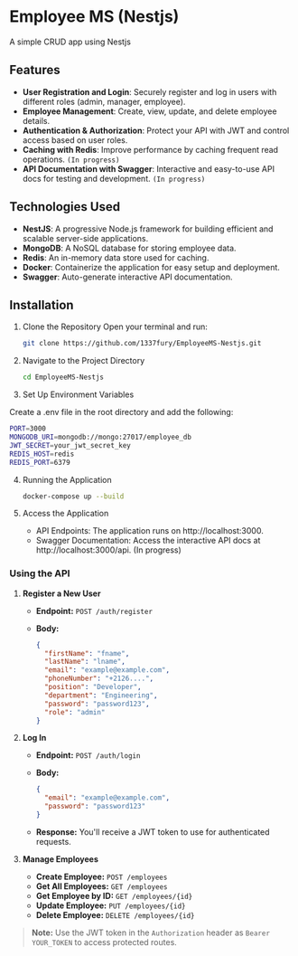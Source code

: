 # Employee MS (Nestjs)

A simple CRUD app using Nestjs

## Features

   - **User Registration and Login**: Securely register and log in users with different roles (admin, manager, employee).
   - **Employee Management**: Create, view, update, and delete employee details.
   - **Authentication & Authorization**: Protect your API with JWT and control access based on user roles.
   - **Caching with Redis**: Improve performance by caching frequent read operations. `(In progress)`
   - **API Documentation with Swagger**: Interactive and easy-to-use API docs for testing and development. `(In progress)`

## Technologies Used

   - **NestJS**: A progressive Node.js framework for building efficient and scalable server-side applications.
   - **MongoDB**: A NoSQL database for storing employee data.
   - **Redis**: An in-memory data store used for caching.
   - **Docker**: Containerize the application for easy setup and deployment.
   - **Swagger**: Auto-generate interactive API documentation.

## Installation

1. Clone the Repository
Open your terminal and run:

   ```bash
   git clone https://github.com/1337fury/EmployeeMS-Nestjs.git
   ```

2. Navigate to the Project Directory

   ```bash
   cd EmployeeMS-Nestjs
   ```

3. Set Up Environment Variables

Create a .env file in the root directory and add the following:

   ```bash
   PORT=3000
   MONGODB_URI=mongodb://mongo:27017/employee_db
   JWT_SECRET=your_jwt_secret_key
   REDIS_HOST=redis
   REDIS_PORT=6379
   ```

4. Running the Application

   ```bash
   docker-compose up --build
   ```

5. Access the Application

   - API Endpoints: The application runs on http://localhost:3000.
   - Swagger Documentation: Access the interactive API docs at http://localhost:3000/api. (In progress)


### Using the API

1. **Register a New User**

   - **Endpoint:** `POST /auth/register`
   - **Body:**

     ```json
     {
       "firstName": "fname",
       "lastName": "lname",
       "email": "example@example.com",
       "phoneNumber": "+2126....",
       "position": "Developer",
       "department": "Engineering",
       "password": "password123",
       "role": "admin"
     }
     ```

2. **Log In**

   - **Endpoint:** `POST /auth/login`
   - **Body:**

     ```json
     {
       "email": "example@example.com",
       "password": "password123"
     }
     ```

   - **Response:** You'll receive a JWT token to use for authenticated requests.

3. **Manage Employees**

   - **Create Employee:** `POST /employees`
   - **Get All Employees:** `GET /employees`
   - **Get Employee by ID:** `GET /employees/{id}`
   - **Update Employee:** `PUT /employees/{id}`
   - **Delete Employee:** `DELETE /employees/{id}`

   
> **Note:** Use the JWT token in the `Authorization` header as `Bearer YOUR_TOKEN` to access protected routes.
